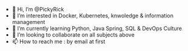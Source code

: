 - 👋 Hi, I’m @PickyRick
- 👀 I’m interested in Docker, Kubernetes, knwoledge & information management
- 🌱 I’m currently learning Python, Java Spring, SQL & DevOps Culture
- 💞️ I’m looking to collaborate on all subjects above
- 📫 How to reach me : by email at first

<!---
PickyRick/PickyRick is a ✨ special ✨ repository because its `README.md` (this file) appears on your GitHub profile.
You can click the Preview link to take a look at your changes.
--->
